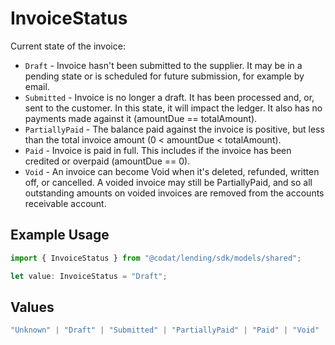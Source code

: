 # InvoiceStatus

Current state of the invoice:

- `Draft` - Invoice hasn't been submitted to the supplier. It may be in a pending state or is scheduled for future submission, for example by email.
- `Submitted` - Invoice is no longer a draft. It has been processed and, or, sent to the customer. In this state, it will impact the ledger. It also has no payments made against it (amountDue == totalAmount).
- `PartiallyPaid` - The balance paid against the invoice is positive, but less than the total invoice amount (0 < amountDue < totalAmount).
- `Paid` - Invoice is paid in full. This includes if the invoice has been credited or overpaid (amountDue == 0).
- `Void` - An invoice can become Void when it's deleted, refunded, written off, or cancelled. A voided invoice may still be PartiallyPaid, and so all outstanding amounts on voided invoices are removed from the accounts receivable account.

## Example Usage

```typescript
import { InvoiceStatus } from "@codat/lending/sdk/models/shared";

let value: InvoiceStatus = "Draft";
```

## Values

```typescript
"Unknown" | "Draft" | "Submitted" | "PartiallyPaid" | "Paid" | "Void"
```
